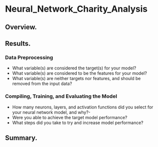 # Neural_Network_Charity_Analysis

## Overview.




## Results.
### Data Preprocessing
- What variable(s) are considered the target(s) for your model?
- What variable(s) are considered to be the features for your model?
- What variable(s) are neither targets nor features, and should be removed from the input data?

### Compiling, Training, and Evaluating the Model
- How many neurons, layers, and activation functions did you select for your neural network model, and why?-
- Were you able to achieve the target model performance?
- What steps did you take to try and increase model performance?

## Summary.

